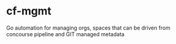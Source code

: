 # cf-mgmt
Go automation for managing orgs, spaces that can be driven from concourse pipeline and GIT managed metadata
